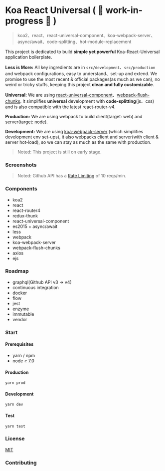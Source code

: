 # Koa React Universal ( 👷 work-in-progress 👷 )

> koa2、react、react-universal-component、koa-webpack-server、async/await、code-splitting、hot-module-replacement

This project is dedicated to build <b>simple yet powerful</b> Koa-React-Universal application boilerplate.

<b>Less is More:</b> All key ingredients are in `src/development`、`src/production` and webpack configurations, easy to understand、set-up and extend. We promise to use the most recent & official packages(as much as we can), no weird or tricky stuffs, keeping this project <b>clean and fully customizable</b>.

<b>Universal:</b> We are using [react-universal-component](https://github.com/faceyspacey/react-universal-component)、[webpack-flush-chunks](https://github.com/faceyspacey/webpack-flush-chunks). It simplifies <b>universal</b> development with <b>code-splitting</b>(js、css) and is also compatible with the latest react-router-v4.

<b>Production:</b> We are using webpack to build client(target: web) and server(target: node).

<b>Development:</b> We are using [koa-webpack-server](https://github.com/kimjuny/koa-webpack-server) (which simplifies development env set-ups), it also webpacks client and server(with client & server hot-load), so we can stay as much as the same with production.

> Noted: This project is still on early stage.

### Screenshots

> Noted: Github API has a [Rate Limiting](https://developer.github.com/v3/search/#rate-limit) of 10 reqs/min.

### Components

* koa2
* react
* react-router4
* redux-thunk
* react-universal-component
* es2015 + async/await
* less
* webpack
* koa-webpack-server
* webpack-flush-chunks
* axios
* ejs

### Roadmap

* graphql(Github API v3 -> v4)
* continuous integration
* docker
* flow
* jest
* enzyme
* immutable
* vendor

### Start

#### Prerequisites

* yarn / npm
* node ≥ 7.0

#### Production

```
yarn prod
```

#### Development

```
yarn dev
```

#### Test

```
yarn test
```

### License

[MIT](https://github.com/kimjuny/koa-react-universal/blob/master/LICENSE)

### Contributing


